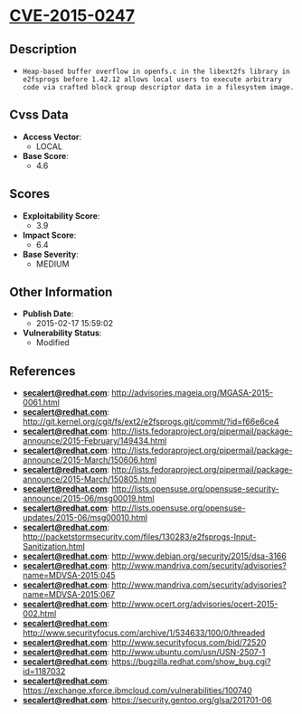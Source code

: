 
# [CVE-2015-0247](https://cve.mitre.org/cgi-bin/cvename.cgi?name=CVE-2015-0247)

## Description

- `Heap-based buffer overflow in openfs.c in the libext2fs library in e2fsprogs before 1.42.12 allows local users to execute arbitrary code via crafted block group descriptor data in a filesystem image.`

## Cvss Data

- **Access Vector**:
  - LOCAL
- **Base Score**:
  - 4.6

## Scores

- **Exploitability Score**:
  - 3.9
- **Impact Score**:
  - 6.4
- **Base Severity**:
  - MEDIUM

## Other Information

- **Publish Date**:
  - 2015-02-17 15:59:02
- **Vulnerability Status**:
  - Modified

## References

- **secalert@redhat.com**: http://advisories.mageia.org/MGASA-2015-0061.html
- **secalert@redhat.com**: http://git.kernel.org/cgit/fs/ext2/e2fsprogs.git/commit/?id=f66e6ce4
- **secalert@redhat.com**: http://lists.fedoraproject.org/pipermail/package-announce/2015-February/149434.html
- **secalert@redhat.com**: http://lists.fedoraproject.org/pipermail/package-announce/2015-March/150606.html
- **secalert@redhat.com**: http://lists.fedoraproject.org/pipermail/package-announce/2015-March/150805.html
- **secalert@redhat.com**: http://lists.opensuse.org/opensuse-security-announce/2015-06/msg00019.html
- **secalert@redhat.com**: http://lists.opensuse.org/opensuse-updates/2015-06/msg00010.html
- **secalert@redhat.com**: http://packetstormsecurity.com/files/130283/e2fsprogs-Input-Sanitization.html
- **secalert@redhat.com**: http://www.debian.org/security/2015/dsa-3166
- **secalert@redhat.com**: http://www.mandriva.com/security/advisories?name=MDVSA-2015:045
- **secalert@redhat.com**: http://www.mandriva.com/security/advisories?name=MDVSA-2015:067
- **secalert@redhat.com**: http://www.ocert.org/advisories/ocert-2015-002.html
- **secalert@redhat.com**: http://www.securityfocus.com/archive/1/534633/100/0/threaded
- **secalert@redhat.com**: http://www.securityfocus.com/bid/72520
- **secalert@redhat.com**: http://www.ubuntu.com/usn/USN-2507-1
- **secalert@redhat.com**: https://bugzilla.redhat.com/show_bug.cgi?id=1187032
- **secalert@redhat.com**: https://exchange.xforce.ibmcloud.com/vulnerabilities/100740
- **secalert@redhat.com**: https://security.gentoo.org/glsa/201701-06
